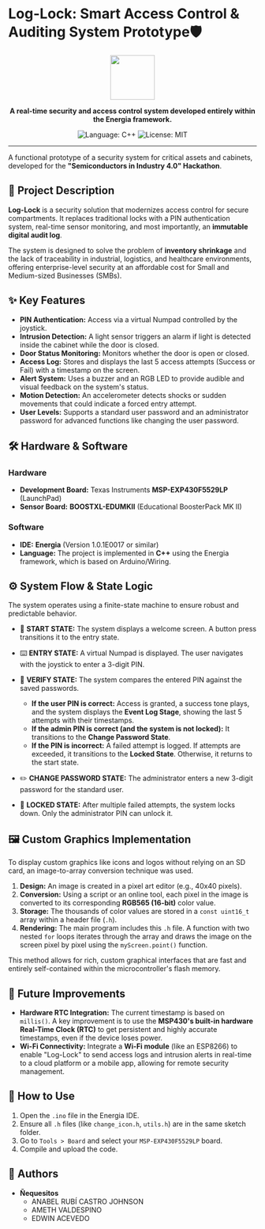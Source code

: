 
# Log-Lock: Smart Access Control & Auditing System Prototype🛡️

<p align="center">
  <img src="https://energia.nu/img/energia.png" width="90"/>
</p>

<p align="center">
  <strong>A real-time security and access control system developed entirely within the Energia framework.</strong>
</p>

<p align="center">
  <img src="https://img.shields.io/badge/Language-C++-blue.svg" alt="Language: C++">
  <img src="https://img.shields.io/badge/License-MIT-green.svg" alt="License: MIT">
</p>

---


A functional prototype of a security system for critical assets and cabinets, developed for the **"Semiconductors in Industry 4.0" Hackathon**.

## 📜 Project Description

**Log-Lock** is a security solution that modernizes access control for secure compartments. It replaces traditional locks with a PIN authentication system, real-time sensor monitoring, and most importantly, an **immutable digital audit log**.

The system is designed to solve the problem of **inventory shrinkage** and the lack of traceability in industrial, logistics, and healthcare environments, offering enterprise-level security at an affordable cost for Small and Medium-sized Businesses (SMBs).

## ✨ Key Features

* **PIN Authentication:** Access via a virtual Numpad controlled by the joystick.
* **Intrusion Detection:** A light sensor triggers an alarm if light is detected inside the cabinet while the door is closed.
* **Door Status Monitoring:** Monitors whether the door is open or closed.
* **Access Log:** Stores and displays the last 5 access attempts (Success or Fail) with a timestamp on the screen.
* **Alert System:** Uses a buzzer and an RGB LED to provide audible and visual feedback on the system's status.
* **Motion Detection:** An accelerometer detects shocks or sudden movements that could indicate a forced entry attempt.
* **User Levels:** Supports a standard user password and an administrator password for advanced functions like changing the user password.

## 🛠️ Hardware & Software

### Hardware
* **Development Board:** Texas Instruments **MSP-EXP430F5529LP** (LaunchPad)
* **Sensor Board:** **BOOSTXL-EDUMKII** (Educational BoosterPack MK II)

### Software
* **IDE:** **Energia** (Version 1.0.1E0017 or similar)
* **Language:** The project is implemented in **C++** using the Energia framework, which is based on Arduino/Wiring.

## ⚙️ System Flow & State Logic

The system operates using a finite-state machine to ensure robust and predictable behavior.

* 🚀 **START STATE:** The system displays a welcome screen. A button press transitions it to the entry state.

* ⌨️ **ENTRY STATE:** A virtual Numpad is displayed. The user navigates with the joystick to enter a 3-digit PIN.

* 🤔 **VERIFY STATE:** The system compares the entered PIN against the saved passwords.
    * **If the user PIN is correct:** Access is granted, a success tone plays, and the system displays the **Event Log Stage**, showing the last 5 attempts with their timestamps.
    * **If the admin PIN is correct (and the system is not locked):** It transitions to the **Change Password State**.
    * **If the PIN is incorrect:** A failed attempt is logged. If attempts are exceeded, it transitions to the **Locked State**. Otherwise, it returns to the start state.

* ✏️ **CHANGE PASSWORD STATE:** The administrator enters a new 3-digit password for the standard user.

* 🚫 **LOCKED STATE:** After multiple failed attempts, the system locks down. Only the administrator PIN can unlock it.

## 🖼️ Custom Graphics Implementation

To display custom graphics like icons and logos without relying on an SD card, an image-to-array conversion technique was used.

1.  **Design:** An image is created in a pixel art editor (e.g., 40x40 pixels).
2.  **Conversion:** Using a script or an online tool, each pixel in the image is converted to its corresponding **RGB565 (16-bit)** color value.
3.  **Storage:** The thousands of color values are stored in a `const uint16_t` array within a header file (`.h`).
4.  **Rendering:** The main program includes this `.h` file. A function with two nested `for` loops iterates through the array and draws the image on the screen pixel by pixel using the `myScreen.point()` function.

This method allows for rich, custom graphical interfaces that are fast and entirely self-contained within the microcontroller's flash memory.

## 🚀 Future Improvements

* **Hardware RTC Integration:** The current timestamp is based on `millis()`. A key improvement is to use the **MSP430's built-in hardware Real-Time Clock (RTC)** to get persistent and highly accurate timestamps, even if the device loses power.
* **Wi-Fi Connectivity:** Integrate a **Wi-Fi module** (like an ESP8266) to enable "Log-Lock" to send access logs and intrusion alerts in real-time to a cloud platform or a mobile app, allowing for remote security management.

## 🔧 How to Use

1.  Open the `.ino` file in the Energia IDE.
2.  Ensure all `.h` files (like `change_icon.h`, `utils.h`) are in the same sketch folder.
3.  Go to `Tools > Board` and select your `MSP-EXP430F5529LP` board.
4.  Compile and upload the code.

## 👥 Authors

* **Ñequesitos**
    * ANABEL RUBÍ CASTRO JOHNSON
    * AMETH VALDESPINO
    * EDWIN ACEVEDO
